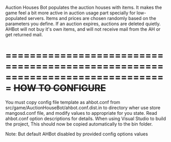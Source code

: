Auction Houses Bot populates the auction houses with items.
It makes the game feel a bit more active in auction usage part
specially for low-populated servers. Items and prices are chosen
randomly based on the parameters you define. If an auction expires, auctions
are deleted quietly. AHBot will not buy it's own items, and will not receive
mail from the AH or get returned mail.

===============================================================================
~~HOW TO CONFIGURE~~
===============================================================================

You must copy config file template as ahbot.conf from src/game/AuctionHouseBot/ahbot.conf.dist.in
to directory wher use store mangosd.conf file, and modify values to appropriate for you state.
Read ahbot.conf option descriptions for details. When using Visual Studio to build the project,
This should now be copied automatically to the bin folder.

Note: But default AHBot disabled by provided config options values
